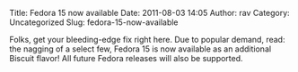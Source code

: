 Title: Fedora 15 now available
Date: 2011-08-03 14:05
Author: rav
Category: Uncategorized
Slug: fedora-15-now-available

Folks, get your bleeding-edge fix right here. Due to popular demand,
read: the nagging of a select few, Fedora 15 is now available as an
additional Biscuit flavor! All future Fedora releases will also be
supported.
